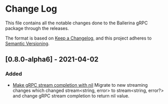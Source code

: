 # Change Log
This file contains all the notable changes done to the Ballerina gRPC package through the releases.

The format is based on [Keep a Changelog](https://keepachangelog.com/en/1.0.0/),
and this project adheres to [Semantic Versioning](https://semver.org/spec/v2.0.0.html).

## [0.8.0-alpha6] - 2021-04-02

### Added
- [Make gRPC stream completion with nil](https://github.com/ballerina-platform/ballerina-standard-library/issues/1209)
    Migrate to new streaming changes which changed stream<string, error> to stream<string, error?> and change gRPC stream
 completion to return nil value.